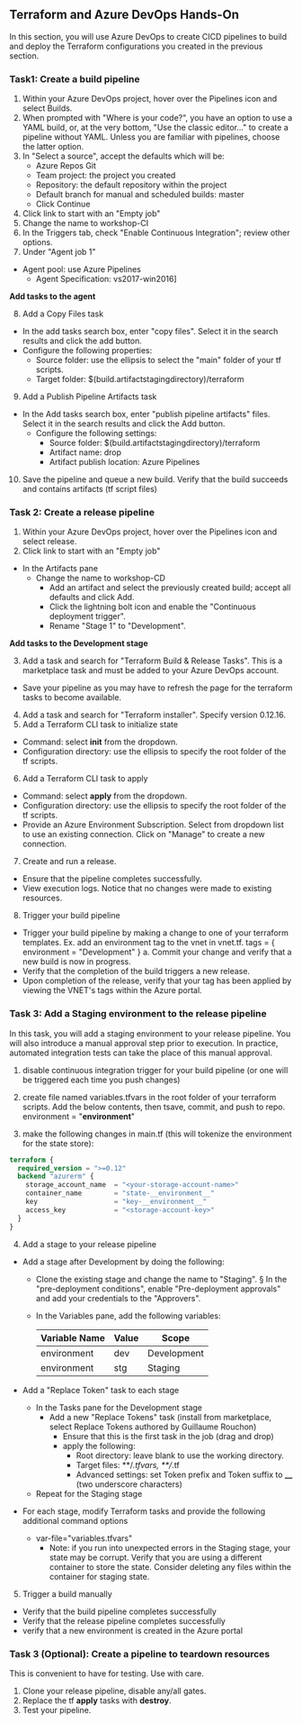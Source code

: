 ## Terraform and Azure DevOps Hands-On
In this section, you will use Azure DevOps to create CICD pipelines to build and deploy the Terraform configurations you created in the previous section. 

### Task1: Create a build pipeline
1. Within your Azure DevOps project, hover over the Pipelines icon and select Builds.
2. When prompted with "Where is your code?", you have an option to use a YAML build, or, at the very bottom, "Use the classic editor…" to create a pipeline without YAML. Unless you are familiar with pipelines, choose the latter option.
3. In "Select a source", accept the defaults which will be:
   - Azure Repos Git
   - Team project: the project you created
   - Repository: the default repository within the project
   - Default branch for manual and scheduled builds: master
   - Click Continue
4. Click link to start with an "Empty job"
5. Change the name to workshop-CI
6. In the Triggers tab, check "Enable Continuous Integration"; review other options.
7. Under "Agent job 1"
  - Agent pool: use Azure Pipelines
	- Agent Specification: vs2017-win2016]

**Add tasks to the agent**

8. Add a Copy Files task
  - In the add tasks search box, enter "copy files". Select it in the search results and click the add button.
  - Configure the following properties:
    - Source folder: use the ellipsis to select the "main" folder of your tf scripts.
    - Target folder: $(build.artifactstagingdirectory)/terraform
9.  Add a Publish Pipeline Artifacts task
  - In the Add tasks search box, enter "publish pipeline artifacts" files. Select it in the search results and click the Add button.
	- Configure the following settings:
      - Source folder: $(build.artifactstagingdirectory)/terraform
      - Artifact name: drop
      - Artifact publish location: Azure Pipelines
10. Save the pipeline and queue a new build. Verify that the build succeeds and contains artifacts (tf script files)

### Task 2: Create a release pipeline
1.  Within your Azure DevOps project, hover over the Pipelines icon and select release.
2. Click link to start with an "Empty job"
- In the Artifacts pane
    - Change the name to workshop-CD
		- Add an artifact and select the previously created build; accept all defaults and click Add.
		- Click the lightning bolt icon and enable the "Continuous deployment trigger".
		- Rename "Stage 1" to "Development".

**Add tasks to the Development stage**

3. Add a task and search for "Terraform Build & Release Tasks". This is a marketplace task and must be added to your Azure DevOps account.
   
- Save your pipeline as you may have to refresh the page for the terraform tasks to become available.
4. Add a task and search for "Terraform installer". Specify version 0.12.16.
5. Add a Terraform CLI task to initialize state
- Command: select **init** from the dropdown.
- Configuration directory: use the ellipsis to specify the root folder of the tf scripts.
6. Add a Terraform CLI task to apply
- Command: select **apply** from the dropdown.
- Configuration directory: use the ellipsis to specify the root folder of the tf scripts.
- Provide an Azure Environment Subscription. Select from dropdown list to use an existing connection. Click on "Manage" to create a new connection.
7. Create and run a release.
- Ensure that the pipeline completes successfully.
- View execution logs. Notice that no changes were made to existing resources.
	
8. Trigger your build pipeline
- Trigger your build pipeline by making a change to one of your terraform templates. Ex. add an environment tag to the vnet in vnet.tf.
	  tags = {
	    environment = "Development"
	  }
		a. Commit your change and verify that a new build is now in progress.
- Verify that the completion of the build triggers a new release.
- Upon completion of the release, verify that your tag has been applied by viewing the VNET's tags within the Azure portal.

### Task 3: Add a Staging environment to the release pipeline
In this task, you will add a staging environment to your release pipeline. You will also introduce a manual approval step prior to execution. In practice, automated integration tests can take the place of this manual approval.

1. disable continuous integration trigger for your build pipeline (or one will be triggered each time you push changes)

2. create file named variables.tfvars in the root folder of your terraform scripts. Add the below contents, then tsave, commit, and push to repo.
	environment = "__environment__"

3. make the following changes in main.tf (this will tokenize the environment for the state store):

```terraform
terraform {
  required_version = ">=0.12"
  backend "azurerm" {
    storage_account_name  = "<your-storage-account-name>"
    container_name        = "state-__environment__"
    key                   = "key-__environment__"
    access_key            = "<storage-account-key>"
  }
}
```
4. Add a stage to your release pipeline
- Add a stage after Development by doing the following:
  - Clone the existing stage and change the name to "Staging".
			§ In the "pre-deployment conditions", enable "Pre-deployment approvals" and add your credentials to the "Approvers".
  - In the Variables pane, add the following variables:

    | Variable Name | Value | Scope       |
    | ------------- | ----- | ----------- |
    | environment   | dev   | Development |
    | environment   | stg   | Staging     |

- Add a "Replace Token" task to each stage
  - In the Tasks pane for the Development stage
    - Add a new "Replace Tokens" task (install from marketplace, select Replace Tokens authored by Guillaume Rouchon)
		- Ensure that this is the first task in the job (drag and drop)
		- apply the following:
    		- Root directory: leave blank to use the working directory.
  			- Target files: **/*.tfvars, **/*.tf
    		- Advanced settings: set Token prefix and Token suffix to **__** (two underscore characters)
  - Repeat for the Staging stage
- For each stage, modify Terraform tasks and provide the following additional command options
  - var-file="variables.tfvars"
	- Note: if you run into unexpected errors in the Staging stage, your state may be corrupt. Verify that you are using a different container to store the state. Consider deleting any files within the container for staging state.
5. Trigger a build manually
- Verify that the build pipeline completes successfully
- Verify that the release pipeline completes successfully
- verify that a new environment is created in the Azure portal

### Task 3 (Optional): Create a pipeline to teardown resources
This is convenient to have for testing. Use with care.
1. Clone your release pipeline, disable any/all gates.
2. Replace the tf **apply** tasks with **destroy**.
3. Test your pipeline.


